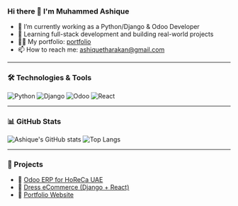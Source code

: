 ### Hi there 👋 I'm Muhammed Ashique

- 🔭 I’m currently working as a Python/Django & Odoo Developer
- 🌱 Learning full-stack development and building real-world projects
- 👨‍💻 My portfolio: [portfolio ](https://muhammedashique-portfolio.vercel.app/)
- 📫 How to reach me: ashiquetharakan@gmail.com

---

### 🛠️ Technologies & Tools
![Python](https://img.shields.io/badge/-Python-333333?style=flat&logo=python)
![Django](https://img.shields.io/badge/-Django-092E20?style=flat&logo=django)
![Odoo](https://img.shields.io/badge/-Odoo-714B67?style=flat&logo=odoo)
![React](https://img.shields.io/badge/-React-61DAFB?style=flat&logo=react)

---

### 📊 GitHub Stats
![Ashique's GitHub stats](https://github-readme-stats.vercel.app/api?username=ashiquetharakan&show_icons=true&theme=transparent)
![Top Langs](https://github-readme-stats.vercel.app/api/top-langs/?username=ashiquetharakan&layout=compact)

---

### 📂 Projects
- 💼 [Odoo ERP for HoReCa UAE](https://github.com/ashiquetharakan/odoo-horeca)
- 🛒 [Dress eCommerce (Django + React)](https://github.com/ashiquetharakan/dress-ecommerce)
- 📄 [Portfolio Website](https://github.com/ashiquetharakan/portfolio)
